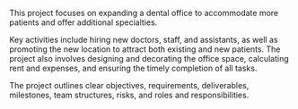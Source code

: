 This project focuses on expanding a dental office to accommodate more patients and offer additional specialties.

Key activities include hiring new doctors, staff, and assistants, as well as promoting the new location to attract 
both existing and new patients. The project also involves designing and decorating the office space, calculating rent 
and expenses, and ensuring the timely completion of all tasks.

The project outlines clear objectives, requirements, deliverables, milestones, team structures, risks, and roles and responsibilities.
